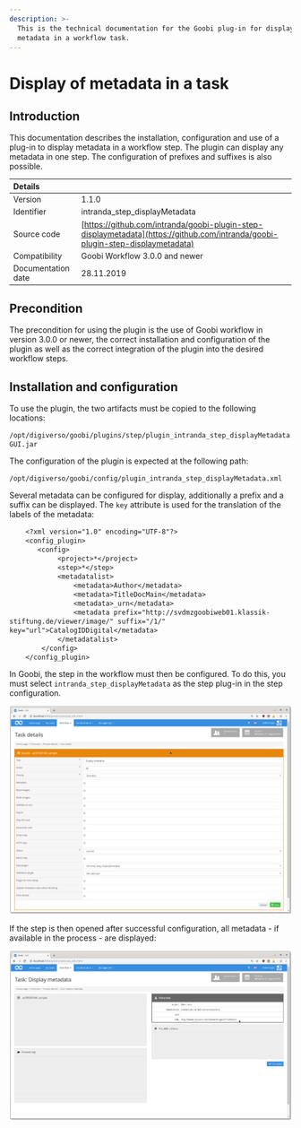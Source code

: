 ```yaml
---
description: >-
  This is the technical documentation for the Goobi plug-in for displaying any
  metadata in a workflow task.
---
```


# Display of metadata in a task

## Introduction

‌This documentation describes the installation, configuration and use of a plug-in to display metadata in a workflow step. The plugin can display any metadata in one step. The configuration of prefixes and suffixes is also possible.

| Details | ​ |
| :--- | :--- |
| Version | 1.1.0 |
| Identifier | intranda\_step\_displayMetadata |
| Source code | [https://github.com/intranda/goobi-plugin-step-displaymetadata](https://github.com/intranda/goobi-plugin-step-displaymetadata) |
| Compatibility | Goobi Workflow 3.0.0 and newer |
| Documentation date | 28.11.2019 |

## ‌Precondition

‌The precondition for using the plugin is the use of Goobi workflow in version 3.0.0 or newer, the correct installation and configuration of the plugin as well as the correct integration of the plugin into the desired workflow steps.

## Installation and configuration <a id="installation-und-konfiguration"></a>

‌To use the plugin, the two artifacts must be copied to the following locations:

```text
/opt/digiverso/goobi/plugins/step/plugin_intranda_step_displayMetadata.jar/opt/digiverso/goobi/plugins/GUI/plugin_intranda_step_displayMetadata-GUI.jar
```

‌The configuration of the plugin is expected at the following path:

```text
/opt/digiverso/goobi/config/plugin_intranda_step_displayMetadata.xml
```

‌Several metadata can be configured for display, additionally a prefix and a suffix can be displayed. The `key` attribute is used for the translation of the labels of the metadata:

```markup
    <?xml version="1.0" encoding="UTF-8"?>
    <config_plugin>
       <config>
            <project>*</project>
            <step>*</step>
            <metadatalist>
                <metadata>Author</metadata>
                <metadata>TitleDocMain</metadata>
                <metadata>_urn</metadata>
                <metadata prefix="http://svdmzgoobiweb01.klassik-stiftung.de/viewer/image/" suffix="/1/" key="url">CatalogIDDigital</metadata>
            </metadatalist>
        </config>
    </config_plugin>
```

In Goobi, the step in the workflow must then be configured. To do this, you must select `intranda_step_displayMetadata` as the step plug-in in the step configuration.

![Configuration of the step](../.gitbook/assets/displaymetadata_config.png)

If the step is then opened after successful configuration, all metadata - if available in the process - are displayed:

![](../.gitbook/assets/displaymetadata_view.png)


